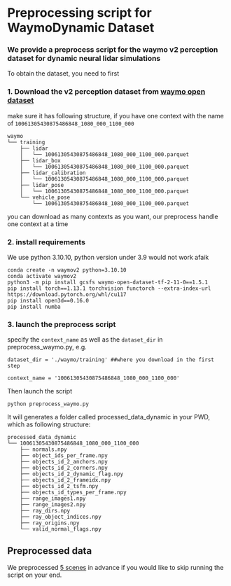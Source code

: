 # Preprocessing script for WaymoDynamic Dataset 
### We provide a preprocess script for the waymo v2 perception dataset for dynamic neural lidar simulations
To obtain the dataset, you need to first
### 1. Download the v2 perception dataset from [waymo open dataset](https://waymo.com/intl/en_us/open/download/)
make sure it has following structure, if you have one context with the name of `10061305430875486848_1080_000_1100_000`
```
waymo
└── training
    ├── lidar
    │   └── 10061305430875486848_1080_000_1100_000.parquet
    ├── lidar_box
    │   └── 10061305430875486848_1080_000_1100_000.parquet
    ├── lidar_calibration
    │   └── 10061305430875486848_1080_000_1100_000.parquet
    ├── lidar_pose
    │   └── 10061305430875486848_1080_000_1100_000.parquet
    └── vehicle_pose
        └── 10061305430875486848_1080_000_1100_000.parquet
```
you can download as many contexts as you want, our preprocess handle one context at a time

### 2. install requirements
We use python 3.10.10, python version under 3.9 would not work afaik

```
conda create -n waymov2 python=3.10.10
conda activate waymov2
python3 -m pip install gcsfs waymo-open-dataset-tf-2-11-0==1.5.1
pip install torch==1.13.1 torchvision functorch --extra-index-url https://download.pytorch.org/whl/cu117
pip install open3d==0.16.0
pip install numba

```

### 3. launch the preprocess script
specify the `context_name`  as well as the `dataset_dir` in preprocess_waymo.py, e.g.
```
dataset_dir = './waymo/training' ##where you download in the first step

context_name = '10061305430875486848_1080_000_1100_000'
```
Then launch the script
```
python preprocess_waymo.py
```
It will generates a folder called processed_data_dynamic in your PWD, which as following structure:
```
processed_data_dynamic
└── 10061305430875486848_1080_000_1100_000
    ├── normals.npy
    ├── object_ids_per_frame.npy
    ├── objects_id_2_anchors.npy
    ├── objects_id_2_corners.npy
    ├── objects_id_2_dynamic_flag.npy
    ├── objects_id_2_frameidx.npy
    ├── objects_id_2_tsfm.npy
    ├── objects_id_types_per_frame.npy
    ├── range_images1.npy
    ├── range_images2.npy
    ├── ray_dirs.npy
    ├── ray_object_indices.npy
    ├── ray_origins.npy
    └── valid_normal_flags.npy
```

## Preprocessed data
We preprocessed [5 scenes](https://mega.nz/file/RvcUxKJT#rYS7MUkkEgBYDbjZf4KXpn0YFfEQGMF2XOk3Q6gPQoI) in advance if you would like to skip running the script on your end.



        
